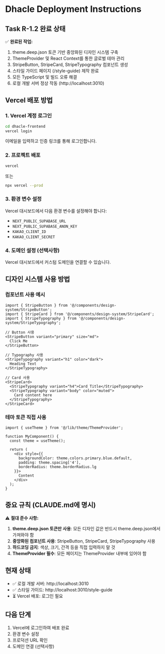 # Dhacle Deployment Instructions

## Task R-1.2 완료 상태

✅ **완료된 작업:**
1. theme.deep.json 토큰 기반 중앙화된 디자인 시스템 구축
2. ThemeProvider 및 React Context를 통한 글로벌 테마 관리
3. StripeButton, StripeCard, StripeTypography 컴포넌트 생성
4. 스타일 가이드 페이지 (/style-guide) 제작 완료
5. 모든 TypeScript 및 빌드 오류 해결
6. 로컬 개발 서버 정상 작동 (http://localhost:3010)

## Vercel 배포 방법

### 1. Vercel 계정 로그인
```bash
cd dhacle-frontend
vercel login
```
이메일을 입력하고 인증 링크를 통해 로그인합니다.

### 2. 프로젝트 배포
```bash
vercel
```
또는
```bash
npx vercel --prod
```

### 3. 환경 변수 설정
Vercel 대시보드에서 다음 환경 변수를 설정해야 합니다:
- `NEXT_PUBLIC_SUPABASE_URL`
- `NEXT_PUBLIC_SUPABASE_ANON_KEY`
- `KAKAO_CLIENT_ID`
- `KAKAO_CLIENT_SECRET`

### 4. 도메인 설정 (선택사항)
Vercel 대시보드에서 커스텀 도메인을 연결할 수 있습니다.

## 디자인 시스템 사용 방법

### 컴포넌트 사용 예시
```tsx
import { StripeButton } from '@/components/design-system/StripeButton';
import { StripeCard } from '@/components/design-system/StripeCard';
import { StripeTypography } from '@/components/design-system/StripeTypography';

// Button 사용
<StripeButton variant="primary" size="md">
  Click Me
</StripeButton>

// Typography 사용
<StripeTypography variant="h1" color="dark">
  Heading Text
</StripeTypography>

// Card 사용
<StripeCard>
  <StripeTypography variant="h4">Card Title</StripeTypography>
  <StripeTypography variant="body" color="muted">
    Card content here
  </StripeTypography>
</StripeCard>
```

### 테마 토큰 직접 사용
```tsx
import { useTheme } from '@/lib/theme/ThemeProvider';

function MyComponent() {
  const theme = useTheme();
  
  return (
    <div style={{ 
      backgroundColor: theme.colors.primary.blue.default,
      padding: theme.spacing['4'],
      borderRadius: theme.borderRadius.lg
    }}>
      Content
    </div>
  );
}
```

## 중요 규칙 (CLAUDE.md에 명시)

⚠️ **절대 준수 사항:**
1. **theme.deep.json 토큰만 사용**: 모든 디자인 값은 반드시 theme.deep.json에서 가져와야 함
2. **중앙화된 컴포넌트 사용**: StripeButton, StripeCard, StripeTypography 사용
3. **하드코딩 금지**: 색상, 크기, 간격 등을 직접 입력하지 말 것
4. **ThemeProvider 필수**: 모든 페이지는 ThemeProvider 내부에 있어야 함

## 현재 상태

- ✅ 로컬 개발 서버: http://localhost:3010
- ✅ 스타일 가이드: http://localhost:3010/style-guide
- ⏳ Vercel 배포: 로그인 필요

## 다음 단계

1. Vercel에 로그인하여 배포 완료
2. 환경 변수 설정
3. 프로덕션 URL 확인
4. 도메인 연결 (선택사항)